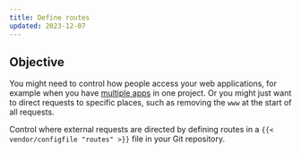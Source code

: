 ```yaml
---
title: Define routes
updated: 2023-12-07
---
```



## Objective  

You might need to control how people access your web applications,
for example when you have [multiple apps](../create-apps/create-apps-multi-app) in one project.
Or you might just want to direct requests to specific places, such as removing the `www` at the start of all requests.


<!-- Web PaaS configuration-->
Control where external requests are directed by defining routes in a `{{< vendor/configfile "routes" >}}` file in your Git repository.

